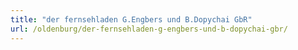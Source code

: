 ```yaml
---
title: "der fernsehladen G.Engbers und B.Dopychai GbR"
url: /oldenburg/der-fernsehladen-g-engbers-und-b-dopychai-gbr/
---
```

